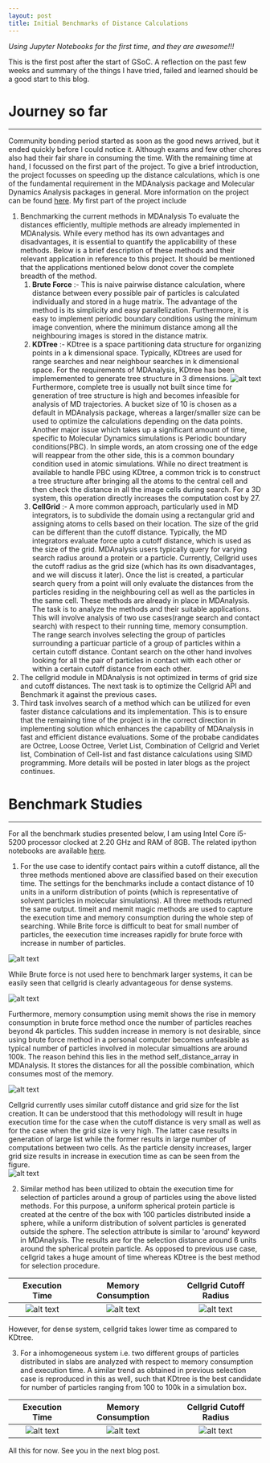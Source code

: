 ```yaml
---
layout: post
title: Initial Benchmarks of Distance Calculations
---
```


*Using Jupyter Notebooks for the first time, and they are awesome!!!*

This is the first post after the start of GSoC. A reflection on the past few weeks and summary of the things I have tried, failed and learned should be a good start to this blog.

# Journey so far
---------------

Community bonding period started as soon as the good news arrived, but it ended quickly before I could notice it. Although exams and few other chores also had their fair share in consuming the time. With the remaining time at hand, I focussed on the first part of the project. 
To give a brief introduction, the project focusses on speeding up the distance calculations, which is one of the fundamental requirement in the MDAnalysis package and Molecular Dynamics Analysis packages in general. More information on the project can be found [here](https://summerofcode.withgoogle.com/projects/#5050592943144960).
My first part of the project include 
1. Benchmarking the current methods in MDAnalysis
To evaluate the distances efficiently, multiple methods are already implemented in MDAnalysis. While every method has its own advantages and disadvantages, it is essential to quantify the applicability of these methods. Below is a brief description of these methods and their relevant application in reference to this project. It should be mentioned that the applications mentioned below donot cover the complete breadth of the method.
   1. **Brute Force** :-  This is naive pairwise distance calculation, where distance between every possible pair of particles is calculated individually and stored in a huge matrix. The advantage of the method is its simplicity and easy parallelization. Furthermore, it is easy to implement periodic boundary conditions using the minimum image convention, where the minimum distance among all the neighbouring images is stored in the distance matrix.
   2. **KDTree** :-  KDtree is a space partitioning data structure for organizing points in a k dimensional space. Typically, KDtrees are used for range searches and near neighbour searches in k dimensional space. For the requirements of MDAnalysis, KDtree has been implememented to generate tree structure in 3 dimensions. 
   ![alt text](/images/kdtree.gif "KDtree Data structure")
   Furthermore, complete tree is usually not built since time for generation of tree structure is high and becomes infeasible for analysis of MD trajectories. A bucket size of 10 is chosen as a default in MDAnalysis package, whereas a larger/smaller size can be used to optimize the calculations depending on the data points. Another major issue which takes up a significant amount of time, specific to Molecular Dynamics simulations is Periodic boundary conditions(PBC). In simple words, an atom crossing one of the edge will reappear from the other side, this is a common boundary condition used in atomic simulations. While no direct treatment is available to handle PBC using KDtree, a common trick is to construct a tree structure after bringing all the atoms to the central cell and then check the distance in all the image cells during search. For a 3D system, this operation directly increases the computation cost by 27. 
   3. **CellGrid** :- A more common approach, particularly used in MD integrators, is to subdivide the domain using a rectangular grid and assigning atoms to cells based on their location. The size of the grid can be different than the cutoff distance. Typically, the MD integrators evaluate force upto a cutoff distance, which is used as the size of the grid. MDAnalysis users typically query for varying search radius around a protein or a particle. Currently, Cellgrid uses the cutoff radius as the grid size (which has its own disadvantages, and we will discuss it later). Once the list is created, a particular search query from a point will only evaluate the distances from the particles residing in the neighbouring cell as well as the particles in the same cell. 
These methods are already in place in MDAnalysis. The task is to analyze the methods and their suitable applications. This will involve analysis of two use cases(range search and contact search) with respect to their running time, memory consumption. The range search involves selecting the group of particles surrounding a particuar particle of a group of particles within a certain cutoff distance. Contant search on the other hand involves looking for all the pair of particles in contact with each other or within a certain cutoff distance from each other. 
2. The cellgrid module in MDAnalysis is not optimized in terms of grid size and cutoff distances. The next task is to optimize the Cellgrid API and Benchmark it against the previous cases. 
3.  Third task involves search of a method which can be utilized for even faster distance calculations and its implementation. This is to ensure that the remaining time of the project is in the correct direction in implementing solution which enhances the capability of MDAnalysis in fast and efficient distance evaluations. Some of the probabe candidates are Octree, Loose Octree, Verlet List, Combination of Cellgrid and Verlet list, Combination of Cell-list and fast distance calculations using SIMD programming. More details will be posted in later blogs as the project continues. 

# Benchmark Studies
--------------------

For all the benchmark studies presented below, I am using Intel Core i5-5200 processor clocked at 2.20 GHz and RAM of 8GB. The related ipython notebooks are available [here](https://github.com/ayushsuhane/Benchmarks_Distance).

1. For the use case to identify contact pairs within a cutoff distance, all the three methods mentioned above are classified based on their execution time. The settings for the benchmarks include a contact distance of 10 units in a uniform distribution of points (which is representative of solvent particles in molecular simulations). All three methods returned the same output. timeit and memit magic methods are used to capture the execution time and memory consumption during the whole step of searching. While Brite force is difficult to beat for small number of particles, the eexecution time increases rapidly for brute force with increase in number of particles. 

![alt text](/images/230518_paircon-bm-timeall.PNG "Execution time for contact pair search")

While Brute force is not used here to benchmark larger systems,  it can be easily seen that cellgrid is clearly advantageous for dense systems. 

![alt text](/images/230518_paircon-bm-time-cgkd.PNG "Execution time for contact pair search  for dense system")

Furthermore, memory consumption using memit shows the rise in memory consumption  in brute force method once the number of particles reaches beyond 4k particles. This sudden increase in memory is not desirable, since using brute force method in a personal computer becomes unfeasible as typical number of particles involved in molecular simualtions are around 100k. The reason behind this lies in the method self_distance_array in MDAnalysis. It stores the distances for all the possible combination, which consumes most of the memory.

![alt text](/images/230518_paircon-bm-memall.PNG "Memory Consumption for contact pair search")

Cellgrid currently uses similar cutoff distance and grid size for the list creation. It can be understood that this methodology will result in huge execution time for the case when the cutoff distance is very small as well as for the case when the grid size is very high. The latter case results in generation of large list  while the former results in large number of computations between two cells. As the particle density increases, larger grid size results in increase in execution time as can be seen from the figure.   
![alt text](/images/230518_paircon-bm-cutoffcg.PNG "Execution time for contact pair search using cellgrid with different cutoff radius")

2. Similar method has been utilized to obtain the execution time for selection of particles around a group of particles using the above listed methods. For this purpose, a uniform spherical protein particle is created at the centre of the box with 100 particles distributed inside a sphere, while a uniform distribution of solvent particles is generated outside the sphere. The selection attribute is similar to 'around' keyword in MDAnalysis. The results are for the selection distance around 6 units around the spherical protein particle. As opposed to previous use case, cellgrid takes a huge amount of time whereas KDtree is the best method for selection procedure. 

Execution Time             |  Memory Consumption        | Cellgrid Cutoff Radius
:-------------------------:|:-------------------------: |:--------------------------:
![alt text](/images/230518_sphsel-bm-timeall.PNG "Execution time for particle selection")  |  ![alt text](/images/230518_sphsel-bm-memall.PNG "Memory Consumption for particle selection")  | ![alt text](/images/230518_sphsel-bm-cutoffcg.PNG "Execution time for particle selection using cellgrid with different cutoff radius") 

However, for dense system, cellgrid takes lower time as compared to KDtree. 

3. For a inhomogeneous system i.e. two different groups of particles distributed in slabs are analyzed with respect to memory consumption and execution time. A similar trend as obtained in previous selection case is reproduced in this as well, such that KDtree is the best candidate for number of particles ranging from 100 to 100k in a simulation box. 

Execution Time             |  Memory Consumption        | Cellgrid Cutoff Radius
:-------------------------:|:-------------------------: |:--------------------------:
![alt text](/images/230518_slabsel-bm-timeall.PNG "Execution time for particle selection")  |  ![alt text](/images/230518_slabsel-bm-memall.PNG "Execution time for particle selection (Comparison between KDtree and Cellgrid")  | ![alt text](/images/230518_slabsel-bm-cutoffcg.PNG "Execution time for particle selection using cellgrid with different cutoff radius") 


All this for now. See you in the next blog post. 
